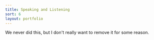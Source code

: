 ```yaml
---
title: Speaking and Listening
sort: 6
layout: portfolio
---
```


We never did this, but I don't really want to remove it for some reason.